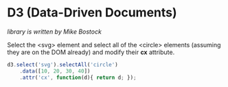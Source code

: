 # D3 (Data-Driven Documents)
_library is written by Mike Bostock_

Select the &lt;svg&gt; element and select all of the &lt;circle&gt; elements (assuming they are on the DOM already) and modify their __cx__ attribute.
```javascript
d3.select('svg').selectAll('circle')
	.data([10, 20, 30, 40])
	.attr('cx', function(d){ return d; });
```